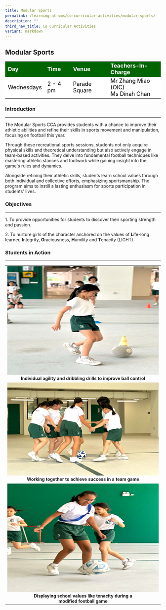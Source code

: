 ```yaml
---
title: Modular Sports
permalink: /learning-at-sms/co-curricular-activities/modular-sports/
description: ""
third_nav_title: Co Curricular Activities
variant: markdown
---
```

## Modular Sports

<table>
<tbody>
	<tr style="background-color:darkgreen;color:white;font-size:18px"><td><b>Day</b></td>
	<td><b>Time</b></td>
	<td><b>Venue</b></td>
	<td><b>Teachers-In-Charge</b></td>
</tr>
	<tr style="background-color:white;color:black;font-size:18px">
		<td>Wednesdays </td>
		<td>2 - 4 pm</td>
	<td>Parade Square</td>
	<td>Mr Zhang Miao (OIC) <br>Ms Dinah Chan</td>
</tr>
</tbody></table>

### Introduction
___________________________________________________________

The Modular Sports CCA provides students with a chance to improve their athletic abilities and refine their skills in sports movement and manipulation, focusing on football this year.

Through these recreational sports sessions, students not only acquire physical skills and theoretical understanding but also actively engage in team-based activities. They delve into fundamental football techniques like mastering athletic stances and footwork while gaining insight into the game's rules and dynamics.

Alongside refining their athletic skills, students learn school values through both individual and collective efforts, emphasizing sportsmanship. The program aims to instill a lasting enthusiasm for sports participation in students' lives.

### Objectives  
__________________________________________________________

1.&nbsp;To provide opportunities for students to discover their sporting strength and passion.

2.&nbsp;To nurture girls of the character anchored on the values of&nbsp;**L**ife-long learner,&nbsp;**I**ntegrity,&nbsp;**G**raciousness,&nbsp;**H**umility and&nbsp;**T**enacity (LIGHT)

  

### Students in Action
___________________________________________________________

<table>
<tbody><tr>
		<td><img alt="modsports01" src="/images/CCAs/Modular%20Sports/Agility_skills.jpg" style="width:500px;height:350px;"><b></b><center><b>Individual agility and dribbling drills to improve ball control</b></center></td></tr>
	<tr>
		<td><img alt="modsports02" src="/images/CCAs/Modular%20Sports/Teamwork.jpg" style="width:550px;height:300px;"><b></b><center><b>Working together to achieve success in a team game</b></center></td>
</tr>
		<tr>
		<td><img alt="modsports03" src="/images/CCAs/Modular%20Sports/Tenacity.jpg" style="width:500px;height:350px;"><b></b><center><b>Displaying school values like tenacity during a <br>modified football game</b></center></td>
</tr>
	</tbody></table>